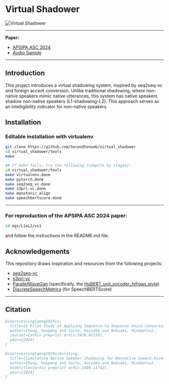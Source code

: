 # Virtual Shadower
![Virtual Shadower](https://i.ibb.co/BnhYt7d/virtual-shadower-banner.jpg)

---

**Paper:**  
- [APSIPA ASC 2024](https://arxiv.org/abs/2410.02239)  
- [Audio Sample](https://secondtonumb.github.io/publication_demo/APSIPA_2024/index.html)

---

## Introduction

This project introduces a virtual shadowing system, inspired by seq2seq-vc and foreign accent conversion. Unlike traditional shadowing, where non-native speakers mimic native utterances, this system has native speakers shadow non-native speakers (L1-shadowing-L2). This approach serves as an intelligibility indicator for non-native speakers.

## Installation

### Editable installation with virtualenv   
```bash
git clone https://github.com/Secondtonumb/virtual_shadower
cd virtual_shadower/tools
make

## If make fails, try the following (compile by stages):
cd virtual_shadower/tools
make virtualenv.done
make pytorch.done
make seq2seq_vc.done
make s3prl-vc.done
make monotonic_align
make speechbertscore.done
```
---

### For reproduction of the APSIPA ASC 2024 paper:
```bash
cd egs/L1sL2/vs1
```
and follow the instructions in the README.md file.

## Acknowledgements

This repository draws inspiration and resources from the following projects:

- [seq2seq-vc](https://github.com/unilight/seq2seq-vc)  
- [s3prl-vc](https://github.com/unilight/s3prl-vc)  
- [ParallelWaveGan](https://github.com/kan-bayashi/ParallelWaveGAN/) (specifically, the [HuBERT_unit_vocoder_hifigan_style](https://github.com/kan-bayashi/ParallelWaveGAN/tree/master/egs/vctk/hubert_voc1))  
- [DiscreteSpeechMetrics](https://github.com/Takaaki-Saeki/DiscreteSpeechMetrics) (for SpeechBERTScore)

---

## Citation

```bibtex
@inprocessing{geng2024vs,
  title={A Pilot Study of Applying Sequence-to-Sequence Voice Conversion to Evaluate the Intelligibility of L2 Speech Using a Native Speaker's Shadowings},
  author={Geng, Haopeng and Saito, Daisuke and Nobuaki, Minematsu},
  journal={arXiv preprint arXiv:2410.02239},
  year={2024}
}

@inprocessing{geng2024simulating,
  title={Simulating Native Speaker Shadowing for Nonnative Speech Assessment with Latent Speech Representations},
  author={Geng, Haopeng and Saito, Daisuke and Nobuaki, Minematsu},
  booktitle={arXiv preprint arXiv:2409.11742},
  year={2024}
}